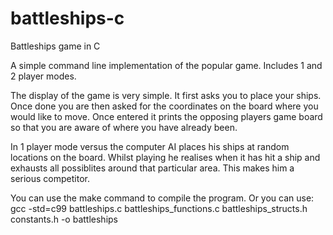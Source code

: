 battleships-c
=============

Battleships game in C

A simple command line implementation of the popular game. Includes 1 and 2 player modes.

The display of the game is very simple. It first asks you to place your ships. Once done you are then asked for the coordinates on the board where you would like to move. Once entered it prints the opposing players game board so that you are aware of where you have already been.

In 1 player mode versus the computer AI places his ships at random locations on the board. Whilst playing he realises when it has hit a ship and exhausts all possiblites around that particular area. This makes him a serious competitor.

You can use the make command to compile the program. Or you can use: gcc -std=c99 battleships.c battleships_functions.c battleships_structs.h constants.h -o battleships
